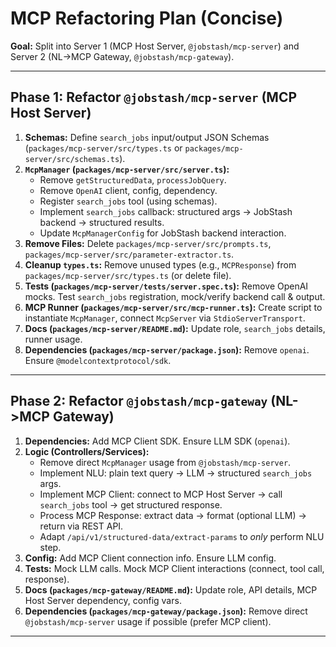 # MCP Refactoring Plan (Concise)

**Goal:** Split into Server 1 (MCP Host Server, `@jobstash/mcp-server`) and Server 2 (NL->MCP Gateway, `@jobstash/mcp-gateway`).

---

## Phase 1: Refactor `@jobstash/mcp-server` (MCP Host Server)

1.  **Schemas:** Define `search_jobs` input/output JSON Schemas (`packages/mcp-server/src/types.ts` or `packages/mcp-server/src/schemas.ts`).
2.  **`McpManager` (`packages/mcp-server/src/server.ts`):**
    *   Remove `getStructuredData`, `processJobQuery`.
    *   Remove `OpenAI` client, config, dependency.
    *   Register `search_jobs` tool (using schemas).
    *   Implement `search_jobs` callback: structured args -> JobStash backend -> structured results.
    *   Update `McpManagerConfig` for JobStash backend interaction.
3.  **Remove Files:** Delete `packages/mcp-server/src/prompts.ts`, `packages/mcp-server/src/parameter-extractor.ts`.
4.  **Cleanup `types.ts`:** Remove unused types (e.g., `MCPResponse`) from `packages/mcp-server/src/types.ts` (or delete file).
5.  **Tests (`packages/mcp-server/tests/server.spec.ts`):** Remove OpenAI mocks. Test `search_jobs` registration, mock/verify backend call & output.
6.  **MCP Runner (`packages/mcp-server/src/mcp-runner.ts`):** Create script to instantiate `McpManager`, connect `McpServer` via `StdioServerTransport`.
7.  **Docs (`packages/mcp-server/README.md`):** Update role, `search_jobs` details, runner usage.
8.  **Dependencies (`packages/mcp-server/package.json`):** Remove `openai`. Ensure `@modelcontextprotocol/sdk`.

---

## Phase 2: Refactor `@jobstash/mcp-gateway` (NL->MCP Gateway)

1.  **Dependencies:** Add MCP Client SDK. Ensure LLM SDK (`openai`).
2.  **Logic (Controllers/Services):**
    *   Remove direct `McpManager` usage from `@jobstash/mcp-server`.
    *   Implement NLU: plain text query -> LLM -> structured `search_jobs` args.
    *   Implement MCP Client: connect to MCP Host Server -> call `search_jobs` tool -> get structured response.
    *   Process MCP Response: extract data -> format (optional LLM) -> return via REST API.
    *   Adapt `/api/v1/structured-data/extract-params` to *only* perform NLU step.
3.  **Config:** Add MCP Client connection info. Ensure LLM config.
4.  **Tests:** Mock LLM calls. Mock MCP Client interactions (connect, tool call, response).
5.  **Docs (`packages/mcp-gateway/README.md`):** Update role, API details, MCP Host Server dependency, config vars.
6.  **Dependencies (`packages/mcp-gateway/package.json`):** Remove direct `@jobstash/mcp-server` usage if possible (prefer MCP client).

--- 